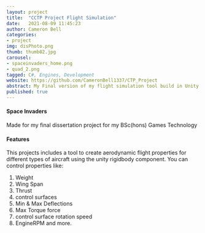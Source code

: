 ```yaml
---
layout: project
title:  "CCTP Project Flight Simulation"
date:   2021-08-09 11:45:23
author: Cameron Bell
categories:
- project
img: disPhoto.png
thumb: thumb02.jpg
carousel:
- spaceinvaders_home.png
- quad_2.png
tagged: C#, Engines, Development
website: https://github.com/CameronBell1337/CTP_Project
abstract: My Final version of my flight simulation tool build in Unity
published: true
---
```

#### Space Invaders
Made for my final dissertation project for my BSc(hons) Games Technology  
#### Features
This projects includes a tool to create aerodynamic flight properties for different types of aircraft using the unity rigidbody component. 
You can control properties like: 
1. Weight
2. Wing Span
3. Thrust
4. control surfaces
5. Min & Max Deflections
6. Max Torque force
7. control surface rotation speed
8. EngineRPM
and more.
